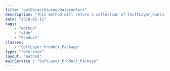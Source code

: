 ```yaml
---
title: "getObjectStorageDatacenters"
description: "This method will return a collection of [SoftLayer_Container_Product_Order_Network_Storage_Hub_Datacenter](reference/datatypes/SoftLayer_Container_Product_Order_Network_Storage_Hub_Datacenter) objects which contain a datacenter location and all the associated active usage rate prices where object storage is available. This method is really only applicable to the object storage additional service package which has a [SoftLayer_Product_Package_Type](reference/datatypes/SoftLayer_Product_Package_Type) of '''ADDITIONAL_SERVICES_OBJECT_STORAGE'''. This information is useful so that you can see the 'pay as you go' rates per datacenter. "
date: "2018-02-12"
tags:
    - "method"
    - "sldn"
    - "Product"
classes:
    - "SoftLayer_Product_Package"
type: "reference"
layout: "method"
mainService : "SoftLayer_Product_Package"
---
```

